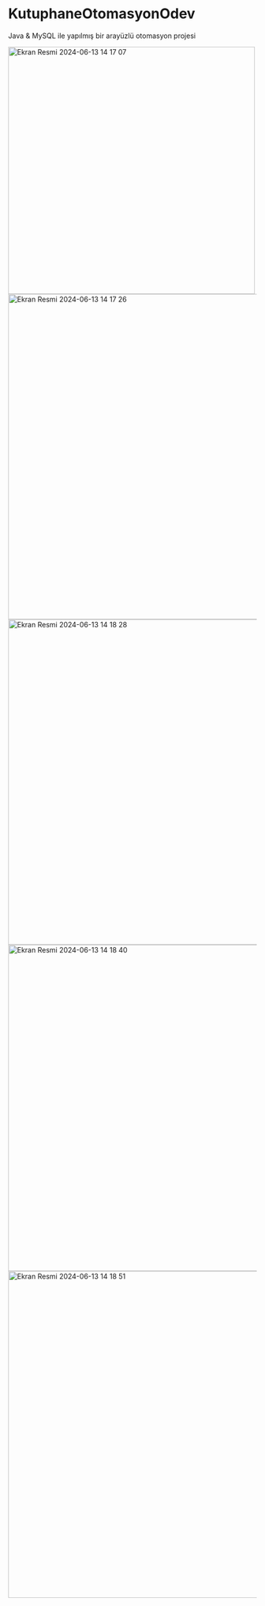 # KutuphaneOtomasyonOdev
 Java & MySQL ile yapılmış bir arayüzlü otomasyon projesi
 
<img width="500" alt="Ekran Resmi 2024-06-13 14 17 07" src="https://github.com/eneskizilca/KutuphaneOtomasyonOdev/assets/76004060/b76c7a2e-b820-4044-89d5-07798e4764c3">
<img width="658" alt="Ekran Resmi 2024-06-13 14 17 26" src="https://github.com/eneskizilca/KutuphaneOtomasyonOdev/assets/76004060/b9168bde-2837-419a-812b-50f5a5fa3ca8">
<img width="658" alt="Ekran Resmi 2024-06-13 14 18 28" src="https://github.com/eneskizilca/KutuphaneOtomasyonOdev/assets/76004060/1f2a5578-cd4b-4333-9d99-369a416e5f9f">
<img width="660" alt="Ekran Resmi 2024-06-13 14 18 40" src="https://github.com/eneskizilca/KutuphaneOtomasyonOdev/assets/76004060/af5c4a0f-94ef-4f67-aad2-eb623c28e2d4">
<img width="661" alt="Ekran Resmi 2024-06-13 14 18 51" src="https://github.com/eneskizilca/KutuphaneOtomasyonOdev/assets/76004060/3dc5b62d-64b5-4f38-ab31-47fdf6c2c3f8">



